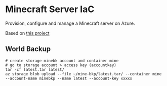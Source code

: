 # Minecraft Server IaC

Provision, configure and manage a Minecraft server on Azure.

Based on [this project](https://github.com/futurice/terraform-examples/blob/master/google_cloud/minecraft/main.tf)

## World Backup

~~~~
# create storage minebk account and container mine
# go to storage account > access key (accountkey)
tar -cf latest.tar latest/
az storage blob upload --file ~/mine-bkp/latest.tar/ --container mine --account-name minebkp --name latest --account-key xxxxx
~~~~